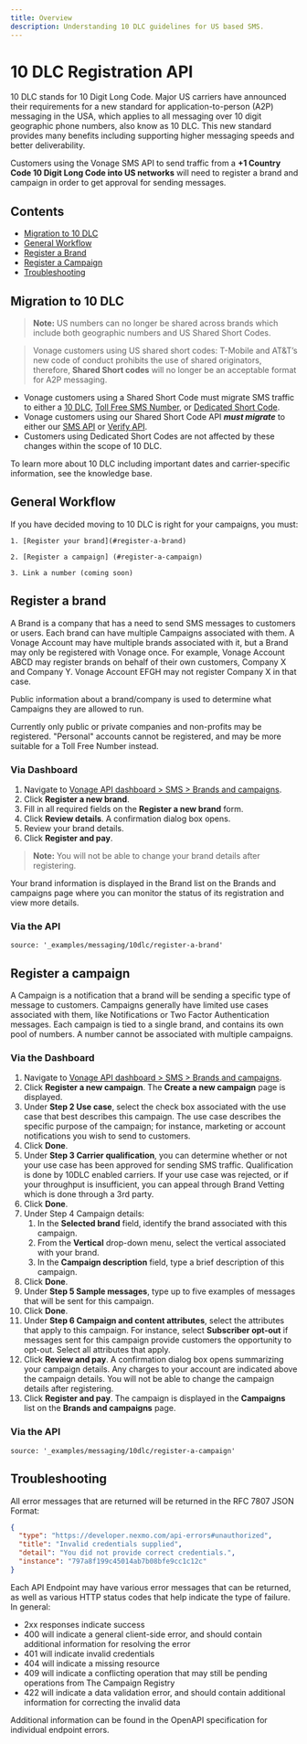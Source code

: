 ```yaml
---
title: Overview
description: Understanding 10 DLC guidelines for US based SMS.
---
```


# 10 DLC Registration API

10 DLC stands for 10 Digit Long Code. Major US carriers have announced their requirements for a new standard for application-to-person (A2P) messaging in the USA, which applies to all messaging over 10 digit geographic phone numbers, also know as 10 DLC. This new standard provides many benefits including supporting higher messaging speeds and better deliverability.

Customers using the Vonage SMS API to send traffic from a **+1 Country Code 10 Digit Long Code into US networks** will need to register a brand and campaign in order to get approval for sending messages. 

## Contents

* [Migration to 10 DLC](#migration-to-10-dlc)
* [General Workflow](#general-workflow)
* [Register a Brand](#register-a-brand)
* [Register a Campaign](#register-a-campaign)
* [Troubleshooting](#troubleshooting)

## Migration to 10 DLC

> **Note:** US numbers can no longer be shared across brands which include both geographic numbers and US Shared Short Codes.

> Vonage customers using US shared short codes:
T-Mobile and AT&T’s new code of conduct prohibits the use of shared originators, therefore, **Shared Short codes** will no longer be an acceptable format for A2P messaging.
    
* Vonage customers using a Shared Short Code must migrate SMS traffic to either a [10 DLC](https://help.nexmo.com/hc/en-us/articles/360027503992-US-10-DLC-Messaging), [Toll Free SMS Number](https://help.nexmo.com/hc/en-us/articles/115011767768-Toll-free-Numbers-Features-Overview), or  [Dedicated Short Code](https://help.nexmo.com/hc/en-us/articles/360050950831). 
* Vonage customers using our Shared Short Code API ***must migrate*** to either our [SMS API](/messaging/sms/overview) or [Verify API](/verify/overview).
* Customers using Dedicated Short Codes are not affected by these changes within the scope of 10 DLC.

To learn more about 10 DLC including important dates and carrier-specific information, see the knowledge base.

## General Workflow

If you have decided moving to 10 DLC is right for your campaigns, you must:
    
    1. [Register your brand](#register-a-brand)

    2. [Register a campaign] (#register-a-campaign)

    3. Link a number (coming soon)

## Register a brand

A Brand is a company that has a need to send SMS messages to customers or users. Each brand can have multiple Campaigns associated with them. A Vonage Account may have multiple brands associated with it, but a Brand may only be registered with Vonage once. For example, Vonage Account ABCD may register brands on behalf of their own customers, Company X and Company Y. Vonage Account EFGH may not register Company X in that case.

Public information about a brand/company is used to determine what Campaigns they are allowed to run.

Currently only public or private companies and non-profits may be registered. "Personal" accounts cannot be registered, and may be more suitable for a Toll Free Number instead.

### Via Dashboard

1. Navigate to [Vonage API dashboard > SMS > Brands and campaigns](https://dashboard.nexmo.com/sms/brands).
2. Click **Register a new brand**.
3. Fill in all required fields on the **Register a new brand** form.
4. Click **Review details**. A confirmation dialog box opens.
5. Review your brand details.
6. Click **Register and pay**.
    
> **Note:** You will not be able to change your brand details after registering.

Your brand information is displayed in the Brand list on the Brands and campaigns page where you can monitor the status of its registration and view more details.

### Via the API

```code_snippets
source: '_examples/messaging/10dlc/register-a-brand'
```

## Register a campaign

A Campaign is a notification that a brand will be sending a specific type of message to customers. Campaigns generally have limited use cases associated with them, like Notifications or Two Factor Authentication messages. Each campaign is tied to a single brand, and contains its own pool of numbers. A number cannot be associated with multiple campaigns.

### Via the Dashboard

1. Navigate to [Vonage API dashboard > SMS > Brands and campaigns](https://dashboard.nexmo.com/sms/brands).
2. Click **Register a new campaign**. 
    The **Create a new campaign** page is displayed.
3. Under **Step 2 Use case**, select the check box associated with the use case that best describes this campaign. The use case describes the specific purpose of the campaign; for instance, marketing or account notifications you wish to send to customers.
4. Click **Done**.
5. Under **Step 3 Carrier qualification**, you can determine whether or not your use case has been approved for sending SMS traffic. Qualification is done by 10DLC enabled carriers. If your use case was rejected, or if your throughput is insufficient, you can appeal through Brand Vetting which is done through a 3rd party.
6. Click **Done**.
7. Under Step 4 Campaign details: 
    1. In the **Selected brand** field, identify the brand associated with this campaign.
    2. From the **Vertical** drop-down menu, select the vertical associated with your brand.
    3. In the **Campaign description** field, type a brief description of this campaign.
8. Click **Done**.
9. Under **Step 5 Sample messages**, type up to five examples of messages that will be sent for this campaign. 
10. Click **Done**.
11. Under **Step 6 Campaign and content attributes**, select the attributes that apply to this campaign. For instance, select **Subscriber opt-out** if messages sent for this campaign provide customers the opportunity to opt-out. Select all attributes that apply.
12. Click **Review and pay**.
    A confirmation dialog box opens summarizing your campaign details. Any charges to your account are indicated above the campaign details. You will not be able to change the campaign details after registering.
13. Click **Register and pay**.
    The campaign is displayed in the **Campaigns** list on the **Brands and campaigns** page.

### Via the API

```code_snippets
source: '_examples/messaging/10dlc/register-a-campaign'
```

## Troubleshooting

All error messages that are returned will be returned in the RFC 7807 JSON Format:

```json
{
  "type": "https://developer.nexmo.com/api-errors#unauthorized",
  "title": "Invalid credentials supplied",
  "detail": "You did not provide correct credentials.",
  "instance": "797a8f199c45014ab7b08bfe9cc1c12c"
}
```

Each API Endpoint may have various error messages that can be returned, as well as various HTTP status codes that help indicate the type of failure. In general:

* 2xx responses indicate success
* 400 will indicate a general client-side error, and should contain additional information for resolving the error
* 401 will indicate invalid credentials
* 404 will indicate a missing resource
* 409 will indicate a conflicting operation that may still be pending operations from The Campaign Registry
* 422 will indicate a data validation error, and should contain additional information for correcting the invalid data

Additional information can be found in the OpenAPI specification for individual endpoint errors.
